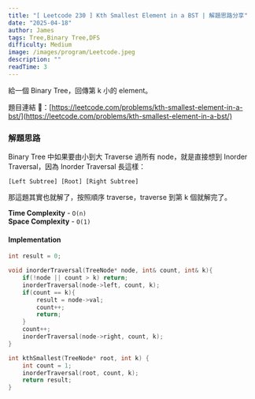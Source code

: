 ```yaml
---
title: "[ Leetcode 230 ] Kth Smallest Element in a BST | 解題思路分享"
date: "2025-04-18"
author: James
tags: Tree,Binary Tree,DFS
difficulty: Medium
image: /images/program/Leetcode.jpeg
description: ""
readTime: 3
---
```


給一個 Binary Tree，回傳第 k 小的 element。

題目連結 🔗：[https://leetcode.com/problems/kth-smallest-element-in-a-bst/](https://leetcode.com/problems/kth-smallest-element-in-a-bst/)

### **解題思路**

Binary Tree 中如果要由小到大 Traverse 過所有 node，就是直接想到 Inorder Traversal，因為 Inorder Traversal 長這樣：

```
[Left Subtree] [Root] [Right Subtree]
```

那這題其實也就解了，按照順序 traverse，traverse 到第 k 個就解完了。

**Time Complexity** - `O(n)`<br>
**Space Complexity** - `O(1)`

#### **Implementation**

```cpp
int result = 0;

void inorderTraversal(TreeNode* node, int& count, int& k){
    if(!node || count > k) return;
    inorderTraversal(node->left, count, k);
    if(count == k){
        result = node->val;
        count++;
        return;
    }
    count++;
    inorderTraversal(node->right, count, k);
}

int kthSmallest(TreeNode* root, int k) {
    int count = 1;
    inorderTraversal(root, count, k);
    return result;
}
```

